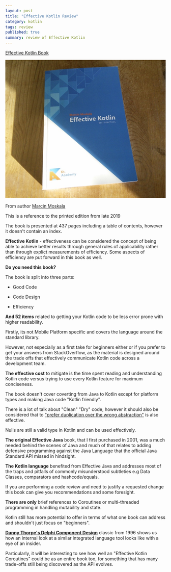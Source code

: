 ```yaml
---
layout: post
title: "Effective Kotlin Review"
category: kotlin
tags: review
published: true
summary: review of Effective Kotlin
---
```


[Effective Kotlin Book](https://leanpub.com/effectivekotlin/)

![Effective Kotlin Book](/public/effective_kotlin.jpg)

From author [Marcin Moskala](https://leanpub.com/u/mmoskala)

This is a reference to the printed edition from late 2019

The book is presented at 437 pages including a table of contents, however it doesn't contain an index.

**Effective Kotlin** - effectiveness can be considered the concept of being able to achieve better results through general rules of applicability rather than through explict measurements of efficiency. Some aspects of efficiency are put forward in this book as well.

**Do you need this book?**

The book is split into three parts:

* Good Code

* Code Design

* Efficiency 

**And 52 items** related to getting your Kotlin code to be less error prone with higher readability.

Firstly, its not Mobile Platform specific and covers the language around the standard library.

However, not especially as a first take for beginners either or if you prefer to get your answers from StackOverflow, as
the material is designed around the trade offs that effectively communicate Kotlin code across a development team.

**The effective cost** to mitigate is the time spent reading and understanding Kotlin code versus trying to use every Kotlin feature for maximum conciseness.

The book doesn't cover coverting from Java to Kotlin except for platform types and making Java code "Kotlin friendly".

There is a lot of talk about "Clean" "Dry" code, however it should also be considered that to ["prefer duplication over the wrong abstraction"](https://www.sandimetz.com/blog/2016/1/20/the-wrong-abstraction) is also effective.

Nulls are still a valid type in Kotlin and can be used effectively.

**The original Effective Java** book, that I first purchased in 2001, was a much needed behind the scenes of Java and much of that relates to adding defensive programming against the Java Language that the official Java Standard API missed in hindsight.

**The Kotlin language** benefited from Effective Java and addresses most of the traps and pitfalls of commonly misunderstood subtleties e.g Data Classes, comparators and hashcode/equals.

If you are performing a code review and need to justify a requested change this book can give you recommendations and some foresight.

**There are only** brief references to Coroutines or multi-threaded programming in handling mutability and state.

Kotlin still has more potential to offer in terms of what one book can address and shouldn't just focus on "beginners".

**[Danny Thorpe's Delphi Component Design](https://dl.acm.org/doi/book/10.5555/524370)** classic from 1996  shows us how an
internal look at a similar integrated language tool looks like with a eye of an insider.

Particularly, it will be interesting to see how well an "Effective Kotlin Coroutines" could be as an entire book too, for something that has many trade-offs still being discovered as the API evolves.
